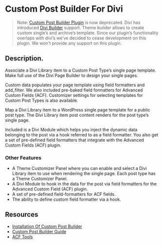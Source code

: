 # Custom Post Builder For Divi 

> Note: [Custom Post Builder Plugin](https://www.mrkwp.com/wp/custom-post-builder-plugin/) is now deprecated. Divi has introduced [Divi Builder](https://www.elegantthemes.com/documentation/divi/the-divi-theme-builder/) support. Theme builder allows to create custom single’s and archive’s template. Since our plugin’s functionality overlaps with divi’s we’ve decided to cease development on this plugin. We won't provide any support on this plugin.

## Description.
Associate a Divi Library item to a Custom Post Type’s single page template. Make full use of the Divi Page Builder to design your single pages.

Custom data populates your page template using field formatters and add_filter. We also included pre-baked field formatters for Advanced Custom Fields (ACF). Customizer settings for selecting templates for Custom Post Types is also available.

Map a Divi Library item to a WordPress single page template for a public post type. The Divi Library item post content renders for the post type’s single page.

Included is a Divi Module which helps you inject the dynamic data belonging to the post via a hook referred to as a field formatter. You also get a set of pre-defined field formatters that integrate with the Advanced Custom Fields (ACF) plugin.

### Other Features

* A Theme Customizer Panel where you can enable and select a Divi Library item to use when rendering the single page. Each post type has a Theme Customizer Panel. 
* A Divi Module to hook in the data for the post via field formatters for the Advanced Custom Field (ACF) plugin.
* A set of pre-defined field-formatters for ACF fields.
* The ability to define custom field formatter via a hook.


## Resources

* [Installation Of Custom Post Builder](https://www.mrkwp.com/document/installation-of-custom-post-builder/)
* [Custom Post Builder Guide](https://www.mrkwp.com/document/custom-post-builder-guide/)
* [ACF Tools](https://www.mrkwp.com/document/acf-tools/)